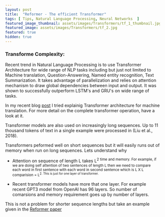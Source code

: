 ```yaml
---
layout: post
title:  "Reformer - The efficient Transformer"
tags: [ Tips, Natural Language Processing, Neural Networks  ]
featured_image_thumbnail: assets/images/Transformers/tf_1_thumbnail.jpg
featured_image: assets/images/Transformers/tf_2.jpg
featured: true
hidden: true
---
```



### Transforme Complexity:

Recent trend in Natural Language Processing is to use Transformer Architecture for wide range of NLP tasks including but just not limited to Machine translation, Question-Answering,
Named entity recognition, Text Summarization. It takes advantage of parallelization and relies on attention mechanism to draw global dependencies between input and output. 
It was shown to successfully outperform LSTM's and GRU's on wide range of tasks.

In my recent blog [post](https://raviteja-ganta.github.io/attention-is-all-you-need-transformers) I tried explainig Transformer architecture for machine translation. For more 
detail on the complete transformer operation, have a look at it.

Transformer models are also used on increasingly long sequences. Up to 11 thousand tokens of text in a single example were processed in (Liu et al., 2018).

Transformers peformed well on short sequences but it will easily runs out of memory when run on long sequences. Lets understand why

* Attention on sequence of length L takes L<sup>2 time and memory. For example, if we are doing self attention of two sentences of length L then we need to compare each word in
first sentence with each word in second sentence which is L X L comparision = L<sup>2. This is just for one layer of transformer.

* Recent transformer models have more that one layer. For example recent GPT3 model from OpenAI has 96 layers. So number of comarsions and memory requirement goes up by number of layers.

This is not a problem for shorter sequence lengths but take an example given in the [Reformer paper](https://arxiv.org/pdf/2001.04451.pdf)
